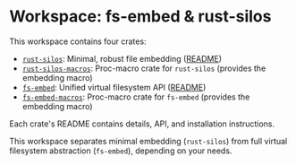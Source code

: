 
# Workspace: fs-embed & rust-silos


This workspace contains four crates:

- [`rust-silos`](https://crates.io/crates/rust-silos): Minimal, robust file embedding ([README](rust-silos/README.md))
- [`rust-silos-macros`](https://crates.io/crates/rust-silos-macros): Proc-macro crate for `rust-silos` (provides the embedding macro)
- [`fs-embed`](https://crates.io/crates/fs-embed): Unified virtual filesystem API ([README](fs-embed/README.md))
- [`fs-embed-macros`](https://crates.io/crates/fs-embed-macros): Proc-macro crate for `fs-embed` (provides the embedding macro)

Each crate's README contains details, API, and installation instructions.

This workspace separates minimal embedding (`rust-silos`) from full virtual filesystem abstraction (`fs-embed`), depending on your needs.